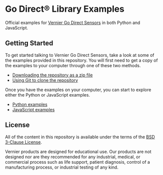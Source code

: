 # Go Direct® Library Examples

Official examples for [Vernier Go Direct Sensors](https://www.vernier.com/products/sensors/go-direct-sensors) in both Python and JavaScript.

## Getting Started

To get started talking to Vernier Go Direct Sensors, take a look at some of the examples provided in this repository. You will first need to get a copy of the examples to your computer through one of these two methods.
- [Downloading the repository as a zip file](https://github.com/VernierST/godirect-examples/archive/master.zip)
- [Using Git to clone the repository](https://github.com/VernierST/godirect-examples.git)

Once you have the examples on your computer, you can start to explore either the Python or JavaScript examples.

- [Python examples](./python)
- [JavaScript examples](./javascript)

## License

All of the content in this repository is available under the terms of the [BSD 3-Clause License](../LICENSE).

Vernier products are designed for educational use. Our products are not designed nor are they recommended for any industrial, medical, or commercial process such as life support, patient diagnosis, control of a manufacturing process, or industrial testing of any kind.

